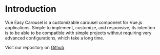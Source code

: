 # Introduction

Vue Easy Carousel is a customizable carousel component for Vue.js applications. Simple to implement, customize, and responsive, its intention is to be able to be compatible with simple projects without requiring very advanced configurations, which take a long time.

Visit our repository on [Github](https://github.com/fsenaweb/vue-easy-carousel) 
